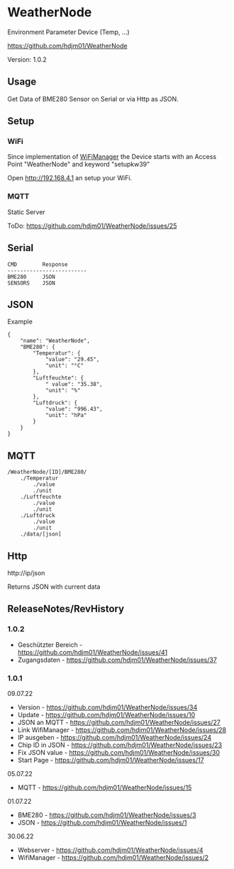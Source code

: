 
WeatherNode
=============================================================================

Environment Parameter Device (Temp, ...)

https://github.com/hdjm01/WeatherNode

Version: 1.0.2


Usage
----------------------------------------------------------------------------

Get Data of BME280 Sensor on Serial or via Http as JSON.


Setup
----------------------------------------------------------------------------

### WiFi

Since implementation of [WiFiManager](https://github.com/tzapu/WiFiManager) the Device starts with an Access Point "WeatherNode" and keyword "setupkw39"

Open http://192.168.4.1 an setup your WiFi.

### MQTT

Static Server

ToDo: https://github.com/hdjm01/WeatherNode/issues/25


Serial
----------------------------------------------------------------------------

    CMD        Response
	-------------------------
    BME280     JSON
    SENSORS    JSON


JSON
----------------------------------------------------------------------------

Example

    {
    	"name": "WeatherNode",
    	"BME280": {
    		"Temperatur": {
    			"value": "29.45",
    			"unit": "°C"
    		},
    		"Luftfeuchte": {
    			" value": "35.38",
    			"unit": "%"
    		},
    		"Luftdruck": {
    			"value": "996.43",
    			"unit": "hPa"
    		}
    	}
    }


MQTT
-----------------------------------------------------------------------------

    /WeatherNode/[ID]/BME280/
		./Temperatur
			./value
			./unit
    	./Luftfeuchte
			./value
			./unit
    	./Luftdruck
			./value
			./unit
		./data/[json]

Http
-----------------------------------------------------------------------------
http://ip/json

Returns JSON with current data


ReleaseNotes/RevHistory
-----------------------------------------------------------------------------

### 1.0.2

* Geschützter Bereich - https://github.com/hdjm01/WeatherNode/issues/41
* Zugangsdaten - https://github.com/hdjm01/WeatherNode/issues/37

### 1.0.1

09.07.22

* Version - https://github.com/hdjm01/WeatherNode/issues/34
* Update - https://github.com/hdjm01/WeatherNode/issues/10
* JSON an MQTT - https://github.com/hdjm01/WeatherNode/issues/27
* Link WifiManager - https://github.com/hdjm01/WeatherNode/issues/28
* IP ausgeben - https://github.com/hdjm01/WeatherNode/issues/24
* Chip ID in JSON - https://github.com/hdjm01/WeatherNode/issues/23
* Fix JSON value - https://github.com/hdjm01/WeatherNode/issues/30
* Start Page - https://github.com/hdjm01/WeatherNode/issues/17

05.07.22

* MQTT - https://github.com/hdjm01/WeatherNode/issues/15

01.07.22

* BME280 - https://github.com/hdjm01/WeatherNode/issues/3
* JSON - https://github.com/hdjm01/WeatherNode/issues/1

30.06.22

* Webserver - https://github.com/hdjm01/WeatherNode/issues/4
* WifiManager - https://github.com/hdjm01/WeatherNode/issues/2
